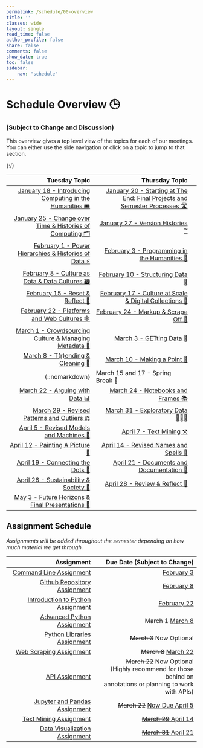 ```yaml
---
permalink: /schedule/00-overview
title: ''
classes: wide
layout: single
read_time: false
author_profile: false
share: false
comments: false
show_date: true
toc: false
sidebar:
    nav: "schedule"
---
```


<h1> Schedule Overview 🕒 </h1>
<h3>(Subject to Change and Discussion)</h3>

This overview gives a top level view of the topics for each of our meetings. You can either use the side navigation or click on a topic to jump to that section.

|   Tuesday Topic | Thursday Topic |
| -----------------: | --------------: |
|[January 18 - Introducing Computing in the Humanities 🎟]({{site.baseurl}}/schedule/01-introducing-computing-in-the-humanities) |[January 20 - Starting at The End: Final Projects and Semester Processes 🛣]({{site.baseurl}}/schedule/02-starting-at-the-end-final-projects-and-semester-processes)|
|[January 25 - Change over Time & Histories of Computing 🗂]({{site.baseurl}}/schedule/03-change-over-time-histories-of-computing)|[January 27 -  Version Histories ™️]({{site.baseurl}}/schedule/04-version-histories)|
|[February 1 - Power Hierarchies & Histories of Data ⚡]({{site.baseurl}}/schedule/05-power-hierachies-and-histories-of-data)|[February 3 - Programming in the Humanities 👾]({{site.baseurl}}/schedule/06-programming-in-the-humanities)|
|[February 8 - Culture as Data & Data Cultures 🗃]({{site.baseurl}}/schedule/07-culture-as-data-and-data-cultures)|[February 10 - Structuring Data 🧰]({{site.baseurl}}/schedule/08-structuring-data)|
|[February 15 - Reset & Reflect 🚨]({{site.baseurl}}/schedule/09-reset-and-reflect)|[February 17 - Culture at Scale & Digital Collections 🐘]({{site.baseurl}}/schedule/10-culture-at-scale-and-digital-collections)|
|[February 22 - Platforms and Web Cultures 🕸]({{site.baseurl}}/schedule/11-platforms-and-web-cultures)|[February 24 - Markup & Scrape Off 💄]({{site.baseurl}}/schedule/12-markup-and-scrape-off)|
|[March 1 - Crowdsourcing Culture & Managing Metadata 💬]({{site.baseurl}}/schedule/13-crowdsourcing-culture-and-managing-metadata)|[March 3 - GETting Data 🚦]({{site.baseurl}}/schedule/14-getting-data)|
|[March 8 - T(r)ending & Cleaning 🏡]({{site.baseurl}}/schedule/15-trending-and-cleaning)|[March 10 - Making a Point 💯]({{site.baseurl}}/schedule/16-making-a-point)|
|{::nomarkdown}<td colspan="2">March 15 and 17 - Spring Break 🛑</td>{:/}|
|[March 22 - Arguing with Data 📊]({{site.baseurl}}/schedule/17-patterns-and-outliers)|[March 24 - Notebooks and Frames 📚]({{site.baseurl}}/schedule/18-names-and-spells)|
|[March 29 - Revised Patterns and Outliers ⚖️]({{site.baseurl}}/schedule/19-models-and-machines)|[March 31 - Exploratory Data 🕵🏽‍♀️]({{site.baseurl}}/schedule/20-mapping-and-classification)|
|[April 5 - Revised Models and Machines 🤖]({{site.baseurl}}/schedule/21-connecting-the-dots)|[April 7 - Text Mining ⚒️]({{site.baseurl}}/schedule/22-text-mining)|
|[April 12 - Painting A Picture 🎨]({{site.baseurl}}/schedule/23-preservation-projects-and-people)|[April 14 - Revised Names and Spells 🔮]({{site.baseurl}}/schedule/24-serving-looks-websites-and-servers)|
|[April 19 - Connecting the Dots 🧩]({{site.baseurl}}/schedule/25-prestige-and-publicity)|[April 21 - Documents and Documentation 📑]({{site.baseurl}}/schedule/26-documents-and-documentation)|
|[April 26 - Sustainability & Society 🚧]({{site.baseurl}}/schedule/27-sustainability-and-society)|[April 28 - Review & Reflect 🧾]({{site.baseurl}}/schedule/28-review-and-reflect)|
|[May 3 - Future Horizons & Final Presentations 🌄]({{site.baseurl}}/schedule/29-future-horizons-and-final-presentations)||

## Assignment Schedule

*Assignments will be added throughout the semester depending on how much material we get through.*

|Assignment | Due Date (Subject to Change) |
| -----------------: | --------------: |
| [Command Line Assignment]({{site.baseurl}}/materials/getting-started/02-command-line#command-line-assignment) | [February 3]({{site.baseurl}}/schedule/06-programming-in-the-humanities#assignments-due)|
| [Github Repository Assignment]({{site.baseurl}}/materials/intro-python-git/01-git-github#git--github-assignment) | [February 8]({{site.baseurl}}/schedule/07-culture-as-data-and-data-cultures)|
| [Introduction to Python Assignment]({{site.baseurl}}/materials/intro-python-git/06-python-assignment) | [February 22]({{site.baseurl}}/schedule/11-platforms-and-web-cultures)|
| [Advanced Python Assignment]({{site.baseurl}}/materials/advanced-python/04-python-assignment)| ~~March 1~~ [March 8]({{site.baseurl}}/schedule/14-getting-data)|
| [Python Libraries Assignment]({{site.baseurl}}/05-libraries-assignment) | ~~March 3~~ Now Optional|
| [Web Scraping Assignment]({{site.baseurl}}/materials/getting-data/02-webscraping-assignment) | ~~March 8~~ [March 22]({{site.baseurl}}/schedule/15-trending-and-cleaning)|
| [API Assignment]({{site.baseurl}}/materials/getting-data/05-api-assignment) | ~~March 22~~ Now Optional <br> (Highly recommend for those behind on <br> annotations or planning to work with APIs)|
| [Jupyter and Pandas Assignment]({{site.baseurl}}/materials/getting-data/07-notebook-assignment) | ~~March 22~~ [Now Due April 5]({{site.baseurl}}/schedule/21-revised-models-and-machines) |
| [Text Mining Assignment]({{site.baseurl}}/materials/exploratory-data-analysis/04-text-analysis-assignment) | [~~March 29~~ April 14]({{site.baseurl}}/schedule/24-revised-names-and-spells) |
| [Data Visualization Assignment]({{site.baseurl}}/materials/exploratory-data-analysis/06-data-visualization-assignment) | [~~March 31~~ April 21]({{site.baseurl}}/schedule/26-documents-and-documentation) |


